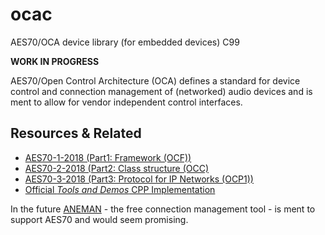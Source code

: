 # ocac
AES70/OCA device library (for embedded devices) C99


**WORK IN PROGRESS**


AES70/Open Control Architecture (OCA) defines a standard for device control and connection management of
(networked) audio devices and is ment to allow for vendor independent control interfaces.


## Resources & Related

- [AES70-1-2018 (Part1: Framework (OCF))](http://www.aes.org/publications/standards/search.cfm?docID=101)
- [AES70-2-2018 (Part2: Class structure (OCC)](http://www.aes.org/publications/standards/search.cfm?docID=102)
- [AES70-3-2018 (Part3: Protocol for IP Networks (OCP1))](http://www.aes.org/publications/standards/search.cfm?docID=103)
- [Official *Tools and Demos* CPP Implementation](https://github.com/OCAAlliance/OcaToolsAndDemos/)


In the future [ANEMAN](https://www.aneman.net/) - the free connection management tool - is ment to support AES70 and would seem promising.

